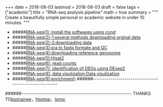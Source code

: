 +++
date = 2018-08-03
lastmod = 2018-08-03
draft = false
tags = ["academic"]
title = "RNA-seq analysis pipeline"
math = true
summary = """
Create a beautifully simple personal or academic website in under 10 minutes.
"""


- #####[RNA-seq(1) :install the softwares using cond](https://www.jianshu.com/p/9184b7f6157b)
- #####[RNA-seq(2)-1:several methods downloading orginal data](https://www.jianshu.com/p/8dca09077df3)
- #####[RNA-seq(2)-2:downloading data](https://www.jianshu.com/p/9b20dea0c93f)
- #####[RNA-seq(3):sra to fastq formate and QC](https://www.jianshu.com/p/facb4a1e5927)
- #####[RNA-seq(4):downloading reference genosome](https://www.jianshu.com/p/02a92e4ead4b)
- #####[RNA-seq(5):Hisat2](https://www.jianshu.com/p/479c7b576e6f)
- #####[RNA-seq(6): read counts](https://www.jianshu.com/p/6d4cba26bb60)
- #####[RNA-seq(7): identification of DEGs using DEseq2](https://www.jianshu.com/p/3a0e1e3e41d0)
- #####[RNA-seq(8): data visulization:Data visulization](https://www.jianshu.com/p/807cf4a969fb)
- #####[RNA-seq(9):enrichment)](https://www.jianshu.com/p/5d82acad6008)
######--------------------------------------------------------

######--------------------------------------------------------
THANKS TO[biotrainee](http://biotrainee.com/forum.php/)，[Hoptop](https://www.jianshu.com/u/9ea40b5f607a)，[lxmic](https://www.jianshu.com/u/b4883cacff80)
